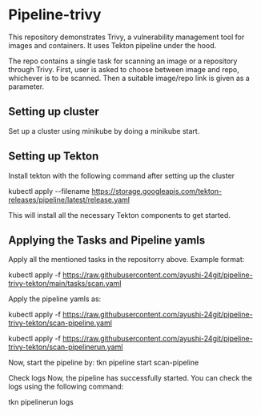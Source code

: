 
<h1>
Pipeline-trivy

</h1>
This repository demonstrates Trivy, a vulnerability management tool for images and containers. It uses Tekton pipeline under the hood.  


The repo contains a single task for scanning an image or a repository through Trivy. First, user is asked to choose between image and repo, whichever is to be scanned. Then a suitable image/repo link is given as a parameter.

## Setting up cluster
Set up a cluster using minikube by doing a minikube start.

## Setting up Tekton
Install tekton with the following command after setting up the cluster

kubectl apply --filename https://storage.googleapis.com/tekton-releases/pipeline/latest/release.yaml

This will install all the necessary Tekton components to get started.

## Applying the Tasks and Pipeline yamls
Apply all the mentioned tasks in the repositorry above. Example format:

kubectl apply -f https://raw.githubusercontent.com/ayushi-24git/pipeline-trivy-tekton/main/tasks/scan.yaml

Apply the pipeline yamls as:

kubectl apply -f https://raw.githubusercontent.com/ayushi-24git/pipeline-trivy-tekton/scan-pipeline.yaml

kubectl apply -f https://raw.githubusercontent.com/ayushi-24git/pipeline-trivy-tekton/scan-pipelinerun.yaml

Now, start the pipeline by: tkn pipeline start scan-pipeline


Check logs
Now, the pipeline has successfully started. You can check the logs using the following command:

tkn pipelinerun logs <name-of-the-pipelinerun>

  
